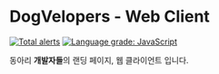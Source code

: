 # DogVelopers - Web Client

[![Total alerts](https://img.shields.io/lgtm/alerts/g/dogVelopers/dogVelopers.svg?logo=lgtm&logoWidth=18)](https://lgtm.com/projects/g/dogVelopers/dogVelopers/alerts/) [![Language grade: JavaScript](https://img.shields.io/lgtm/grade/javascript/g/dogVelopers/dogVelopers.svg?logo=lgtm&logoWidth=18)](https://lgtm.com/projects/g/dogVelopers/dogVelopers/context:javascript)

동아리 **개발자들**의 랜딩 페이지, 웹 클라이언트 입니다.
